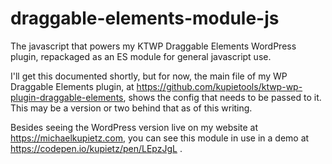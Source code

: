 # draggable-elements-module-js
The javascript that powers my KTWP Draggable Elements WordPress plugin, repackaged as an ES module for general javascript use. 

I'll get this documented shortly, but for now, the main file of my WP Draggable Elements plugin, at https://github.com/kupietools/ktwp-wp-plugin-draggable-elements, shows the config that needs to be passed to it. This may be a version or two behind that as of this writing. 

Besides seeing the WordPress version live on my website at https://michaelkupietz.com, you can see this module in use in a demo at https://codepen.io/kupietz/pen/LEpzJgL .
